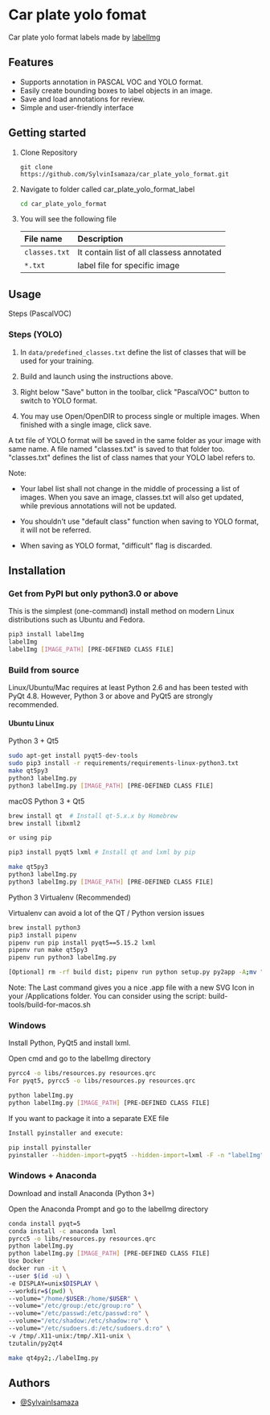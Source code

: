 # Car plate yolo fomat
Car plate yolo format labels made by [labelImg](https://github.com/HumanSignal/labelImg)
## Features
- Supports annotation in PASCAL VOC and YOLO format.
- Easily create bounding boxes to label objects in an image.
- Save and load annotations for review.
- Simple and user-friendly interface

## Getting started
1. Clone Repository
    ```
    git clone https://github.com/SylvinIsamaza/car_plate_yolo_format.git
    ```
2. Navigate to folder called  car_plate_yolo_format_label
    ```bash
    cd car_plate_yolo_format
    ```

3. You will see the following file

    | File name | Description                       |
    | :-------- | :-------------------------------- |
    | `classes.txt`  | It contain list of all classess annotated         |
    | `*.txt`  | label file for specific image        |
## Usage


Steps (PascalVOC)



### Steps (YOLO)


1. In ``data/predefined_classes.txt`` define the list of classes that will be used for your training.

2. Build and launch using the instructions above.

3. Right below "Save" button in the toolbar, click "PascalVOC" button to switch to YOLO format.

4. You may use Open/OpenDIR to process single or multiple images. When finished with a single image, click save.

A txt file of YOLO format will be saved in the same folder as your image with same name. A file named "classes.txt" is saved to that folder too. "classes.txt" defines the list of class names that your YOLO label refers to.

Note:

- Your label list shall not change in the middle of processing a list of images. When you save an image, classes.txt will also get updated, while previous annotations will not be updated.

- You shouldn't use "default class" function when saving to YOLO format, it will not be referred.

- When saving as YOLO format, "difficult" flag is discarded.

## Installation

### Get from PyPI but only python3.0 or above
This is the simplest (one-command) install method on modern Linux distributions such as Ubuntu and Fedora.
```bash
pip3 install labelImg
labelImg
labelImg [IMAGE_PATH] [PRE-DEFINED CLASS FILE]
```
### Build from source
Linux/Ubuntu/Mac requires at least Python 2.6 and has been tested with PyQt 4.8. However, Python 3 or above and PyQt5 are strongly recommended.

#### Ubuntu Linux
Python 3 + Qt5
```bash
sudo apt-get install pyqt5-dev-tools
sudo pip3 install -r requirements/requirements-linux-python3.txt
make qt5py3
python3 labelImg.py
python3 labelImg.py [IMAGE_PATH] [PRE-DEFINED CLASS FILE]
```
macOS
Python 3 + Qt5
```bash
brew install qt  # Install qt-5.x.x by Homebrew
brew install libxml2

or using pip

pip3 install pyqt5 lxml # Install qt and lxml by pip

make qt5py3
python3 labelImg.py
python3 labelImg.py [IMAGE_PATH] [PRE-DEFINED CLASS FILE]
```
Python 3 Virtualenv (Recommended)

Virtualenv can avoid a lot of the QT / Python version issues
```bash
brew install python3
pip3 install pipenv
pipenv run pip install pyqt5==5.15.2 lxml
pipenv run make qt5py3
pipenv run python3 labelImg.py

[Optional] rm -rf build dist; pipenv run python setup.py py2app -A;mv "dist/labelImg.app" /Applications
```
Note: The Last command gives you a nice .app file with a new SVG Icon in your /Applications folder. You can consider using the script: build-tools/build-for-macos.sh

### Windows
Install Python, PyQt5 and install lxml.

Open cmd and go to the labelImg directory
```bash
pyrcc4 -o libs/resources.py resources.qrc
For pyqt5, pyrcc5 -o libs/resources.py resources.qrc

python labelImg.py
python labelImg.py [IMAGE_PATH] [PRE-DEFINED CLASS FILE]
```
If you want to package it into a separate EXE file
```bash
Install pyinstaller and execute:

pip install pyinstaller
pyinstaller --hidden-import=pyqt5 --hidden-import=lxml -F -n "labelImg" -c labelImg.py -p ./libs -p ./

```
### Windows + Anaconda
Download and install Anaconda (Python 3+)

Open the Anaconda Prompt and go to the labelImg directory
```bash
conda install pyqt=5
conda install -c anaconda lxml
pyrcc5 -o libs/resources.py resources.qrc
python labelImg.py
python labelImg.py [IMAGE_PATH] [PRE-DEFINED CLASS FILE]
Use Docker
docker run -it \
--user $(id -u) \
-e DISPLAY=unix$DISPLAY \
--workdir=$(pwd) \
--volume="/home/$USER:/home/$USER" \
--volume="/etc/group:/etc/group:ro" \
--volume="/etc/passwd:/etc/passwd:ro" \
--volume="/etc/shadow:/etc/shadow:ro" \
--volume="/etc/sudoers.d:/etc/sudoers.d:ro" \
-v /tmp/.X11-unix:/tmp/.X11-unix \
tzutalin/py2qt4

make qt4py2;./labelImg.py
```


## Authors
- [@SylvainIsamaza](https://www.github.com/SylvinIsamaza)